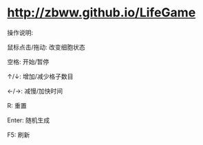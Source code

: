http://zbww.github.io/LifeGame
===============================

操作说明:

鼠标点击/拖动: 改变细胞状态

空格: 开始/暂停

↑/↓: 增加/减少格子数目

←/→: 减慢/加快时间

R: 重置

Enter: 随机生成

F5: 刷新
